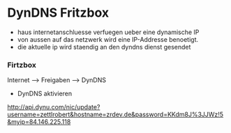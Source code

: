 # DynDNS Fritzbox

- haus internetanschluesse verfuegen ueber eine dynamische IP
- von aussen auf das netzwerk wird eine IP-Addresse benoetigt.
- die aktuelle ip wird staendig an den dyndns dienst gesendet

### Firtzbox

Internet --> Freigaben --> DynDNS

- DynDNS aktivieren

http://api.dynu.com/nic/update?username=zettlrobert&hostname=zrdev.de&password=KKdm8J%3JJWz!5&myip=84.146.225.118
